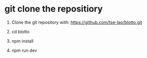 # git clone the repositiory 
1. Clone the git repository with: https://github.com/tse-lao/blotto.git

2. cd blotto 
3. npm install
4. npm run dev

